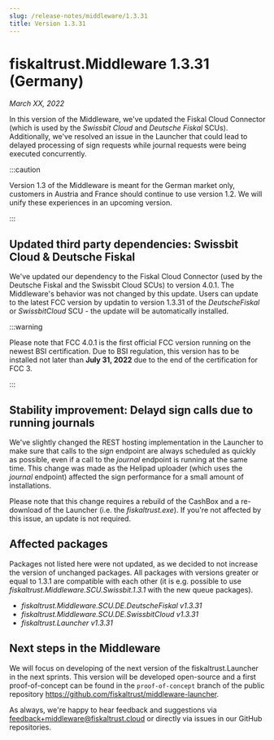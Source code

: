 ```yaml
---
slug: /release-notes/middleware/1.3.31
title: Version 1.3.31
---
```


# fiskaltrust.Middleware 1.3.31 (Germany)
_March XX, 2022_

In this version of the Middleware, we've updated the Fiskal Cloud Connector (which is used by the _Swissbit Cloud_ and _Deutsche Fiskal_ SCUs). Additionally, we've resolved an issue in the Launcher that could lead to delayed processing of sign requests while journal requests were being executed concurrently.

:::caution

Version 1.3 of the Middleware is meant for the German market only, customers in Austria and France should continue to use version 1.2. We will unify these experiences in an upcoming version.

:::

## Updated third party dependencies: Swissbit Cloud & Deutsche Fiskal
We've updated our dependency to the Fiskal Cloud Connector (used by the Deutsche Fiskal and the Swissbit Cloud SCUs) to version 4.0.1. The Middleware's behavior was not changed by this update. Users can update to the latest FCC version by updatin to version 1.3.31 of the _DeutscheFiskal_ or _SwissbitCloud_ SCU - the update will be automatically installed.

:::warning

Please note that FCC 4.0.1 is the first official FCC version running on the newest BSI certification. Due to BSI regulation, this version has to be installed not later than **July 31, 2022** due to the end of the certification for FCC 3.

:::

## Stability improvement: Delayd sign calls due to running journals
We've slightly changed the REST hosting implementation in the Launcher to make sure that calls to the _sign_ endpoint are always scheduled as quickly as possible, even if a call to the _journal_ endpoint is running at the same time. This change was made as the Helipad uploader (which uses the _journal_ endpoint) affected the sign performance for a small amount of installations. 

Please note that this change requires a rebuild of the CashBox and a re-download of the Launcher (i.e. the _fiskaltrust.exe_). If you're not affected by this issue, an update is not required.


## Affected packages

Packages not listed here were not updated, as we decided to not increase the version of unchanged packages. All packages with versions greater or equal to 1.3.1 are compatible with each other (it is e.g. possible to use _fiskaltrust.Middleware.SCU.Swissbit.1.3.1_ with the new queue packages).

- _fiskaltrust.Middleware.SCU.DE.DeutscheFiskal v1.3.31_
- _fiskaltrust.Middleware.SCU.DE.SwissbitCloud v1.3.31_
- _fiskaltrust.Launcher v1.3.31_
## Next steps in the Middleware
We will focus on developing of the next version of the fiskaltrust.Launcher in the next sprints.
This version will be developed open-source and a first proof-of-concept can be found in the `proof-of-concept` branch of the public repository https://github.com/fiskaltrust/middleware-launcher.

As always, we're happy to hear feedback and suggestions via [feedback+middleware@fiskaltrust.cloud](mailto:feedback+middleware@fiskaltrust.cloud) or directly via issues in our GitHub repositories.
